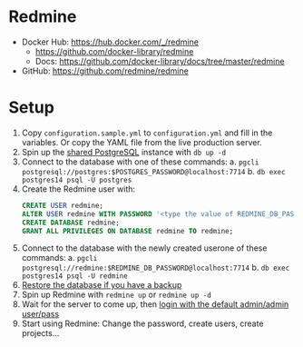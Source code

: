 # Redmine

- Docker Hub: https://hub.docker.com/_/redmine
  - https://github.com/docker-library/redmine
  - Docs: https://github.com/docker-library/docs/tree/master/redmine
- GitHub: https://github.com/redmine/redmine

# Setup

1. Copy `configuration.sample.yml` to `configuration.yml` and fill in the variables.
   Or copy the YAML file from the live production server.
2. Spin up the [shared PostgreSQL](../postgres/docker-compose.yml) instance with `db up -d`
3. Connect to the database with one of these commands:
   a. `pgcli postgresql://postgres:$POSTGRES_PASSWORD@localhost:7714`
   b. `db exec postgres14 psql -U postgres`
4. Create the Redmine user with:
   ```sql
   CREATE USER redmine;
   ALTER USER redmine WITH PASSWORD '<type the value of REDMINE_DB_PASSWORD here>';
   CREATE DATABASE redmine;
   GRANT ALL PRIVILEGES ON DATABASE redmine TO redmine;
   ```
5. Connect to the database with the newly created userone of these commands:
   a. `pgcli postgresql://redmine:$REDMINE_DB_PASSWORD@localhost:7714`
   b. `db exec postgres14 psql -U redmine`
6. [Restore the database if you have a backup](../postgres/README.md)
7. Spin up Redmine with `redmine up` or `redmine up -d`
8. Wait for the server to come up, then [login with the default admin/admin user/pass](https://github.com/docker-library/docs/tree/master/redmine#accessing-the-application)
9. Start using Redmine: Change the password, create users, create projects...
